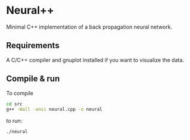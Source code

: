 # Neural++

Minimal C++ implementation of a back propagation neural network.

## Requirements

A C/C++ compiler and gnuplot installed if you want to visualize the data.

## Compile & run

To compile 

```bash
cd src
g++ -Wall -ansi neural.cpp -o neural
```
to run:

```bash
./neural
```
